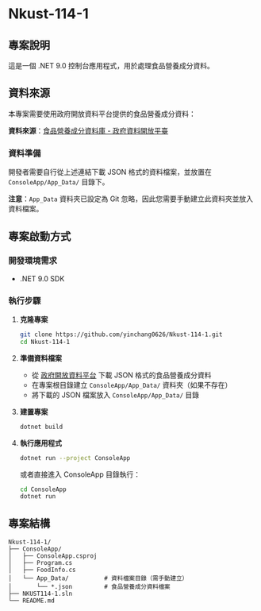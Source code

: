 # Nkust-114-1

## 專案說明

這是一個 .NET 9.0 控制台應用程式，用於處理食品營養成分資料。

## 資料來源

本專案需要使用政府開放資料平台提供的食品營養成分資料：

**資料來源**：[食品營養成分資料庫 - 政府資料開放平臺](https://data.gov.tw/dataset/8543)

### 資料準備

開發者需要自行從上述連結下載 JSON 格式的資料檔案，並放置在 `ConsoleApp/App_Data/` 目錄下。

**注意**：`App_Data` 資料夾已設定為 Git 忽略，因此您需要手動建立此資料夾並放入資料檔案。

## 專案啟動方式

### 開發環境需求
- .NET 9.0 SDK

### 執行步驟

1. **克隆專案**
   ```bash
   git clone https://github.com/yinchang0626/Nkust-114-1.git
   cd Nkust-114-1
   ```

2. **準備資料檔案**
   - 從 [政府開放資料平台](https://data.gov.tw/dataset/8543) 下載 JSON 格式的食品營養成分資料
   - 在專案根目錄建立 `ConsoleApp/App_Data/` 資料夾（如果不存在）
   - 將下載的 JSON 檔案放入 `ConsoleApp/App_Data/` 目錄

3. **建置專案**
   ```bash
   dotnet build
   ```

4. **執行應用程式**
   ```bash
   dotnet run --project ConsoleApp
   ```

   或者直接進入 ConsoleApp 目錄執行：
   ```bash
   cd ConsoleApp
   dotnet run
   ```

## 專案結構

```
Nkust-114-1/
├── ConsoleApp/
│   ├── ConsoleApp.csproj
│   ├── Program.cs
│   ├── FoodInfo.cs
│   └── App_Data/          # 資料檔案目錄（需手動建立）
│       └── *.json         # 食品營養成分資料檔案
├── NKUST114-1.sln
└── README.md
```